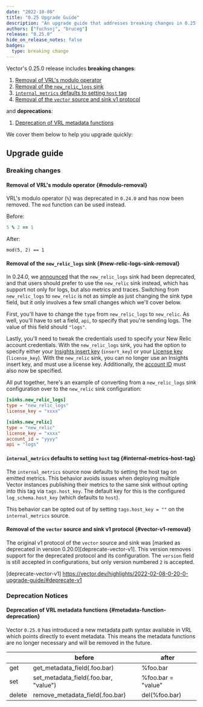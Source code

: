 ```yaml
---
date: "2022-10-08"
title: "0.25 Upgrade Guide"
description: "An upgrade guide that addresses breaking changes in 0.25.0"
authors: ["fuchsnj", "bruceg"]
release: "0.25.0"
hide_on_release_notes: false
badges:
  type: breaking change
---
```


Vector's 0.25.0 release includes **breaking changes**:

1. [Removal of VRL's modulo operator](#modulo-removal)
1. [Removal of the `new_relic_logs` sink](#new-relic-logs-sink-removal)
1. [`internal_metrics` defaults to setting `host` tag](#internal-metrics-host-tag)
1. [Removal of the `vector` source and sink v1 protocol](#vector-v1-removal)

and **deprecations**:

1. [Deprecation of VRL metadata functions](#metadata-function-deprecation)

We cover them below to help you upgrade quickly:

## Upgrade guide

### Breaking changes

#### Removal of VRL's modulo operator {#modulo-removal}

VRL's modulo operator (`%`) was deprecated in `0.24.0` and has now been removed. The `mod` function
can be used instead.

Before:

```coffee
5 % 2 == 1
```

After:

```cofee
mod(5, 2) == 1
```

#### Removal of the `new_relic_logs` sink {#new-relic-logs-sink-removal}

In 0.24.0, we [announced][0-24-0-upgrade-guide] that the `new_relic_logs` sink had been deprecated,
and that users should prefer to use the `new_relic` sink instead, which has support not only for
logs, but also metrics and traces.  Switching from `new_relic_logs` to `new_relic` is not as simple
as just changing the sink type field, but it only involves a few small changes which we'll cover
below.

First, you'll have to change the `type` from `new_relic_logs` to `new_relic`. As well, you'll have
to set a field, `api`, to specify that you're sending logs. The value of this field should `"logs"`.

Lastly, you'll need to tweak the credentials used to specify your New Relic account credentials.
With the `new_relic_logs` sink, you had the option to specify either your [Insights insert
key][nr_insights_key] (`insert_key`) or your [License key][nr_license_key] (`license_key`). With the
`new_relic` sink, you can no longer use an Insights insert key, and must use a license key.
Additionally, the [account ID][nr_account_id] must also now be specified.

All put together, here's an example of converting from a `new_relic_logs` sink configuration over to
the `new_relic` sink configuration:

```toml
[sinks.new_relic_logs]
type = "new_relic_logs"
license_key = "xxxx"

[sinks.new_relic]
type = "new_relic"
license_key = "xxxx"
account_id = "yyyy"
api = "logs"
```

[0-24-0-upgrade-guide]: https://vector.dev/highlights/2022-08-16-0-24-0-upgrade-guide/#deprecated-components
[nr_insights_key]: https://docs.newrelic.com/docs/apis/intro-apis/new-relic-api-keys/#insights-insert-key
[nr_license_key]: https://docs.newrelic.com/docs/apis/intro-apis/new-relic-api-keys/#license-key
[nr_account_id]: https://docs.newrelic.com/docs/accounts/accounts-billing/account-structure/account-id/

#### `internal_metrics` defaults to setting `host` tag {#internal-metrics-host-tag}

The `internal_metrics` source now defaults to setting the host tag on emitted metrics. This behavior
avoids issues when deploying multiple Vector instances publishing their metrics to the same sink
without opting into this tag via `tags.host_key`. The default key for this is the configured
`log_schema.host_key` (which defaults to `host`).

This behavior can be opted out of by setting `tags.host_key = ""` on the `internal_metrics` source.

#### Removal of the `vector` source and sink v1 protocol {#vector-v1-removal}

The original v1 protocol of the `vector` source and sink was [marked as deprecated in version
0.20.0][deprecate-vector-v1]. This version removes support for the deprecated protocol and its
configuration. The `version` field is still accepted in configurations, but only version numbered
`2` is accepted.

[deprecate-vector-v1] https://vector.dev/highlights/2022-02-08-0-20-0-upgrade-guide/#deprecate-v1

### Deprecation Notices

#### Deprecation of VRL metadata functions {#metadata-function-deprecation}

Vector `0.25.0` has introduced a new metadata path syntax available in VRL which points
directly to event metadata. This means the metadata functions are no longer necessary and
will be removed in the future.

|        | before                                | after              |
|--------|---------------------------------------|--------------------|
| get    | get_metadata_field(.foo.bar)          | %foo.bar           |
| set    | set_metadata_field(.foo.bar, "value") | %foo.bar = "value" |
| delete | remove_metadata_field(.foo.bar)       | del(%foo.bar)      |
